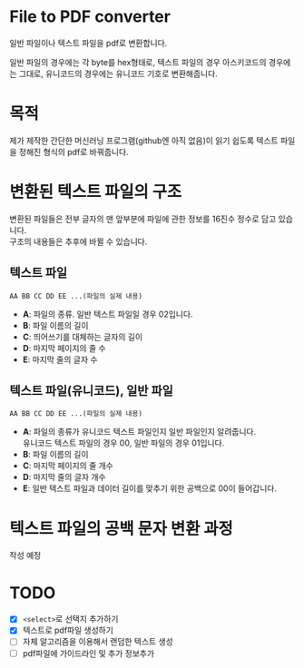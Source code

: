 # File to PDF converter

일반 파일이나 텍스트 파일을 pdf로 변환합니다.

일반 파일의 경우에는 각 byte를 hex형태로, 텍스트 파일의 경우 아스키코드의 경우에는 그대로, 유니코드의 경우에는 유니코드 기호로 변환해줍니다.

# 목적

제가 제작한 간단한 머신러닝 프로그램(github엔 아직 없음)이 읽기 쉽도록 텍스트 파일을 정해진 형식의 pdf로 바꿔줍니다.

# 변환된 텍스트 파일의 구조

변환된 파일들은 전부 글자의 맨 앞부분에 파일에 관한 정보를 16진수 정수로 담고 있습니다.  
구조의 내용들은 추후에 바뀔 수 있습니다.

## 텍스트 파일

`AA BB CC DD EE ...(파일의 실제 내용)`

- **A**: 파일의 종류. 일반 텍스트 파일일 경우 02입니다.
- **B**: 파일 이름의 길이
- **C**: 띄어쓰기를 대체하는 글자의 길이
- **D**: 마지막 페이지의 줄 수
- **E**: 마지막 줄의 글자 수

## 텍스트 파일(유니코드), 일반 파일

`AA BB CC DD EE ...(파일의 실제 내용)`

- **A**: 파일의 종류가 유니코드 텍스트 파일인지 일반 파일인지 알려줍니다.  
  유니코드 텍스트 파일의 경우 00, 일반 파일의 경우 01입니다.
- **B**: 파일 이름의 길이
- **C**: 마지막 페이지의 줄 개수
- **D**: 마지막 줄의 글자 개수
- **E**: 일반 텍스트 파일과 데이터 길이를 맞추기 위한 공백으로 00이 들어갑니다.

# 텍스트 파일의 공백 문자 변환 과정

작성 예정

# TODO

- [x] `<select>`로 선택지 추가하기
- [x] 텍스트로 pdf파일 생성하기
- [ ] 자체 알고리즘을 이용해서 랜덤한 텍스트 생성
- [ ] pdf파일에 가이드라인 및 추가 정보추가
